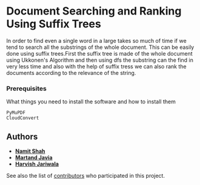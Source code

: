 # Document Searching and Ranking Using Suffix Trees
In order to find even a single word in a large takes so much of time if we tend to search all the substrings of the whole document. This can be easily done using suffix trees.First the suffix tree is made of the whole document using Ukkonen's Algorithm and then using dfs the substring can the find in very less time and also with the help of suffix tress we can also rank the documents according to the relevance of the string.


### Prerequisites

What things you need to install the software and how to install them

```
PyMuPDF
CloudConvert
```

## Authors

* [**Namit Shah**](https://github.com/NamitS27)
* [**Martand Javia**](https://github.com/MRJ35)
* [**Harvish Jariwala**](https://github.com/harvishj)

See also the list of [contributors](https://github.com/NamitS27/Image-Compression-DWT/graphs/contributors) who participated in this project.

